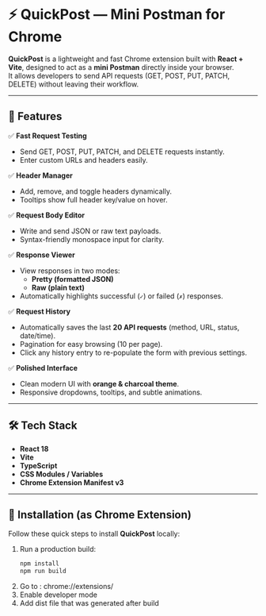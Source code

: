 # ⚡ QuickPost — Mini Postman for Chrome

**QuickPost** is a lightweight and fast Chrome extension built with **React + Vite**, designed to act as a **mini Postman** directly inside your browser.  
It allows developers to send API requests (GET, POST, PUT, PATCH, DELETE) without leaving their workflow.

---

## 🚀 Features

✅ **Fast Request Testing**
- Send GET, POST, PUT, PATCH, and DELETE requests instantly.  
- Enter custom URLs and headers easily.

✅ **Header Manager**
- Add, remove, and toggle headers dynamically.  
- Tooltips show full header key/value on hover.

✅ **Request Body Editor**
- Write and send JSON or raw text payloads.  
- Syntax-friendly monospace input for clarity.

✅ **Response Viewer**
- View responses in two modes:  
  - **Pretty (formatted JSON)**  
  - **Raw (plain text)**  
- Automatically highlights successful (`✓`) or failed (`✗`) responses.

✅ **Request History**
- Automatically saves the last **20 API requests** (method, URL, status, date/time).  
- Pagination for easy browsing (10 per page).  
- Click any history entry to re-populate the form with previous settings.

✅ **Polished Interface**
- Clean modern UI with **orange & charcoal theme**.  
- Responsive dropdowns, tooltips, and subtle animations.

---

## 🛠️ Tech Stack

- **React 18**  
- **Vite**  
- **TypeScript**  
- **CSS Modules / Variables**  
- **Chrome Extension Manifest v3**

---

## 🧩 Installation (as Chrome Extension)

Follow these quick steps to install **QuickPost** locally:

1. Run a production build:
   ```bash
   npm install
   npm run build
2. Go to : chrome://extensions/
3. Enable developer mode
4. Add dist file that was generated after build

